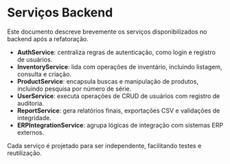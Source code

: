 # Serviços Backend

Este documento descreve brevemente os serviços disponibilizados no backend após a refatoração.

- **AuthService**: centraliza regras de autenticação, como login e registro de usuários.
- **InventoryService**: lida com operações de inventário, incluindo listagem, consulta e criação.
- **ProductService**: encapsula buscas e manipulação de produtos, incluindo pesquisa por número de série.
- **UserService**: executa operações de CRUD de usuários com registro de auditoria.
- **ReportService**: gera relatórios finais, exportações CSV e validações de integridade.
- **ERPIntegrationService**: agrupa lógicas de integração com sistemas ERP externos.

Cada serviço é projetado para ser independente, facilitando testes e reutilização.
